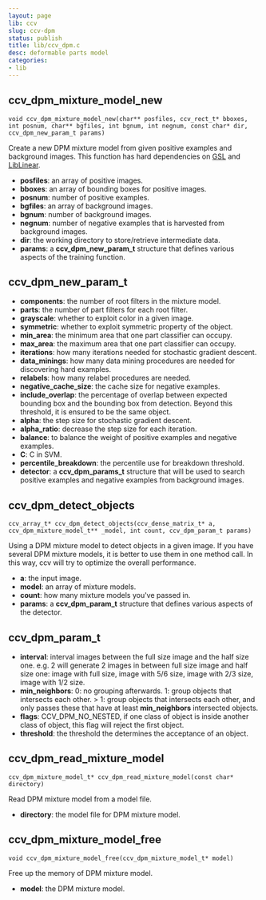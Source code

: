 ```yaml
---
layout: page
lib: ccv
slug: ccv-dpm
status: publish
title: lib/ccv_dpm.c
desc: deformable parts model
categories:
- lib
---
```


ccv_dpm_mixture_model_new
-------------------------

	void ccv_dpm_mixture_model_new(char** posfiles, ccv_rect_t* bboxes, int posnum, char** bgfiles, int bgnum, int negnum, const char* dir, ccv_dpm_new_param_t params)

Create a new DPM mixture model from given positive examples and background images. This function has hard dependencies on [GSL](http://www.gnu.org/software/gsl/) and [LibLinear](http://www.csie.ntu.edu.tw/~cjlin/liblinear/).

 * **posfiles**: an array of positive images.
 * **bboxes**: an array of bounding boxes for positive images.
 * **posnum**: number of positive examples.
 * **bgfiles**: an array of background images.
 * **bgnum**: number of background images.
 * **negnum**: number of negative examples that is harvested from background images.
 * **dir**: the working directory to store/retrieve intermediate data.
 * **params**: a **ccv\_dpm\_new\_param\_t** structure that defines various aspects of the training function.

ccv_dpm_new_param_t
-------------------

 * **components**: the number of root filters in the mixture model.
 * **parts**: the number of part filters for each root filter.
 * **grayscale**: whether to exploit color in a given image.
 * **symmetric**: whether to exploit symmetric property of the object.
 * **min\_area**: the minimum area that one part classifier can occupy.
 * **max\_area**: the maximum area that one part classifier can occupy.
 * **iterations**: how many iterations needed for stochastic gradient descent.
 * **data\_minings**: how many data mining procedures are needed for discovering hard examples.
 * **relabels**: how many relabel procedures are needed.
 * **negative\_cache\_size**: the cache size for negative examples.
 * **include\_overlap**: the percentage of overlap between expected bounding box and the bounding box from detection. Beyond this threshold, it is ensured to be the same object.
 * **alpha**: the step size for stochastic gradient descent.
 * **alpha\_ratio**: decrease the step size for each iteration.
 * **balance**: to balance the weight of positive examples and negative examples.
 * **C**: C in SVM.
 * **percentile\_breakdown**: the percentile use for breakdown threshold.
 * **detector**: a **ccv\_dpm\_params\_t** structure that will be used to search positive examples and negative examples from background images.

ccv_dpm_detect_objects
----------------------

	ccv_array_t* ccv_dpm_detect_objects(ccv_dense_matrix_t* a, ccv_dpm_mixture_model_t** _model, int count, ccv_dpm_param_t params)

Using a DPM mixture model to detect objects in a given image. If you have several DPM mixture models, it is better to use them in one method call. In this way, ccv will try to optimize the overall performance.

 * **a**: the input image.
 * **model**: an array of mixture models.
 * **count**: how many mixture models you've passed in.
 * **params**: a **ccv\_dpm\_param\_t** structure that defines various aspects of the detector.

ccv_dpm_param_t
---------------

 * **interval**: interval images between the full size image and the half size one. e.g. 2 will generate 2 images in between full size image and half size one: image with full size, image with 5/6 size, image with 2/3 size, image with 1/2 size.
 * **min\_neighbors**: 0: no grouping afterwards. 1: group objects that intersects each other. > 1: group objects that intersects each other, and only passes these that have at least **min\_neighbors** intersected objects.
 * **flags**: CCV\_DPM\_NO\_NESTED, if one class of object is inside another class of object, this flag will reject the first object.
 * **threshold**: the threshold the determines the acceptance of an object.

ccv_dpm_read_mixture_model
--------------------------

	ccv_dpm_mixture_model_t* ccv_dpm_read_mixture_model(const char* directory)

Read DPM mixture model from a model file.

 * **directory**: the model file for DPM mixture model.

ccv_dpm_mixture_model_free
--------------------------

	void ccv_dpm_mixture_model_free(ccv_dpm_mixture_model_t* model)

Free up the memory of DPM mixture model.

* **model**: the DPM mixture model.
